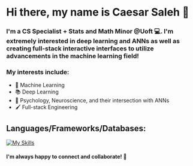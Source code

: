 # Hi there, my name is Caesar Saleh 👋

### I'm a CS Specialist + Stats and Math Minor @Uoft 💻. I'm extremely interested in deep learning and ANNs as well as creating full-stack interactive interfaces to utilize advancements in the machine learning field!

### My interests include:
* 🤖 Machine Learning
* 📚 Deep Learning
* 🧠 Psychology, Neuroscience, and their intersection with ANNs
* 🖌️ Full-stack Engineering

## Languages/Frameworks/Databases:
[![My Skills](https://skills.thijs.gg/icons?i=html,css,js,ts,react,angular,nodejs,express,tailwind,firebase,mongodb,python,r,pytorch)](https://skills.thijs.gg)

#### I'm always happy to connect and collaborate! 🤝
